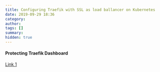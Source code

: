 ```yaml
---
title: Configuring Traefik with SSL as load ballancer on Kubernetes
date: 2019-09-29 18:36
category:
author:
tags: []
summary:
hidden: true
---
```


#### Protecting Traefik Dashboard

[Link 1](https://medium.com/@xavier.priour/secure-traefik-dashboard-with-https-and-password-in-docker-5b657e2aa15f)

